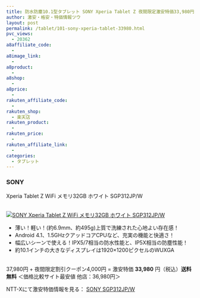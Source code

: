 ```yaml
---
title: 防水防塵10.1型タブレット SONY Xperia Tablet Z 夜間限定激安特価33,980円！送料無料！
author: 激安・格安・特価情報ツウ
layout: post
permalink: /tablet/101-sony-xperia-tablet-33980.html
pvc_views:
  - 20362
a8affiliate_code:
  -
a8image_link:
  -
a8product:
  -
a8shop:
  -
a8price:
  -
rakuten_affiliate_code:
  -
rakuten_shop:
  - 楽天店
rakuten_product:
  -
rakuten_price:
  -
rakuten_affiliate_link:
  -
categories:
  - タブレット
---
```

### SONY
Xperia Tablet Z WiFi メモリ32GB ホワイト SGP312JP/W

<div class="img-bg2 img_L">
  <a href="//px.a8.net/svt/ejp?a8mat=ZYP6S+8IMA3E+S1Q+BWGDT&#038;a8ejpredirect=//nttxstore.jp/_II_SN14272183" target="_blank"><br /> <img border="0" alt="SONY Xperia Tablet Z WiFi メモリ32GB ホワイト SGP312JP/W" src="//i1.wp.com/image.nttxstore.jp/l2_images/S/SN/SN14272183.jpg?w=120" data-recalc-dims="1" /></a>
</div>

<!--more-->

  * 薄い！軽い！(約6.9mm、約495g)上質で洗練された心地よい存在感！
  * Android 4.1、1.5GHzクアッドコアCPUなど、充実の機能と快適さ！
  * 幅広いシーンで使える！IPX5/7相当の防水性能と、IP5X相当の防塵性能！
  * 約10.1インチの大きなディスプレイは1920×1200ピクセルのWUXGA

<br clear="all" />37,980円 + 夜間限定割引クーポン4,000円 = 激安特価 <span class="tokka-price"><strong>33,980</strong></span> 円（税込）**送料無料**
＜価格比較サイト最安値 他店：36,980円＞

NTT-Xにて激安特価情報を見る： <span class="fs150p"><a href="//px.a8.net/svt/ejp?a8mat=ZYP6S+8IMA3E+S1Q+BWGDT&#038;a8ejpredirect=//nttxstore.jp/_II_SN14272183" target="_blank">SONY SGP312JP/W</a></span>